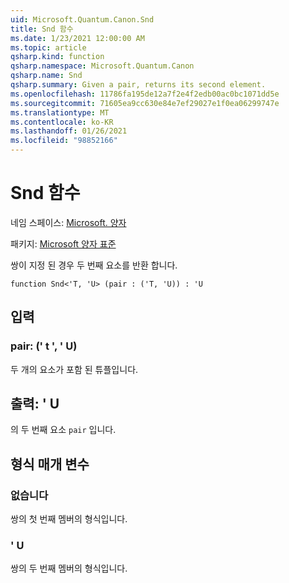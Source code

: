 ```yaml
---
uid: Microsoft.Quantum.Canon.Snd
title: Snd 함수
ms.date: 1/23/2021 12:00:00 AM
ms.topic: article
qsharp.kind: function
qsharp.namespace: Microsoft.Quantum.Canon
qsharp.name: Snd
qsharp.summary: Given a pair, returns its second element.
ms.openlocfilehash: 11786fa195de12a7f2e4f2edb00ac0bc1071dd5e
ms.sourcegitcommit: 71605ea9cc630e84e7ef29027e1f0ea06299747e
ms.translationtype: MT
ms.contentlocale: ko-KR
ms.lasthandoff: 01/26/2021
ms.locfileid: "98852166"
---
```

# <a name="snd-function"></a>Snd 함수

네임 스페이스: [Microsoft. 양자](xref:Microsoft.Quantum.Canon)

패키지: [Microsoft 양자 표준](https://nuget.org/packages/Microsoft.Quantum.Standard)


쌍이 지정 된 경우 두 번째 요소를 반환 합니다.

```qsharp
function Snd<'T, 'U> (pair : ('T, 'U)) : 'U
```


## <a name="input"></a>입력

### <a name="pair--tu"></a>pair: (' t ', ' U)

두 개의 요소가 포함 된 튜플입니다.



## <a name="output--u"></a>출력: ' U

의 두 번째 요소 `pair` 입니다.

## <a name="type-parameters"></a>형식 매개 변수

### <a name="t"></a>없습니다

쌍의 첫 번째 멤버의 형식입니다.
### <a name="u"></a>' U

쌍의 두 번째 멤버의 형식입니다.